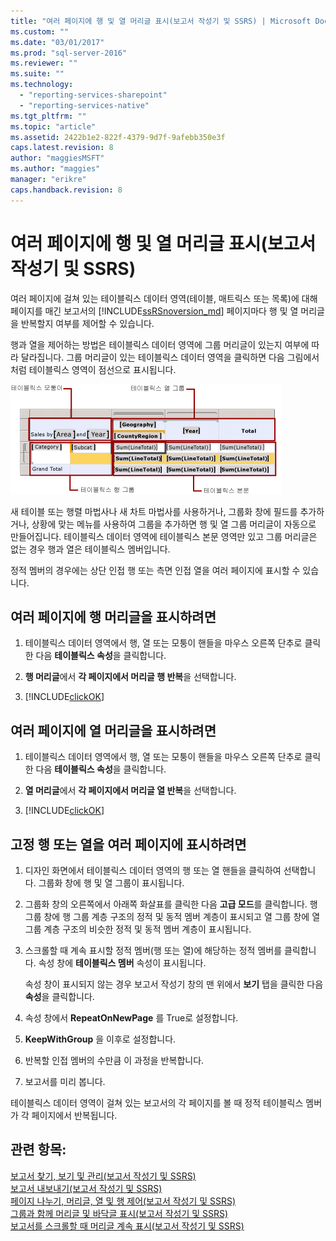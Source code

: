 ```yaml
---
title: "여러 페이지에 행 및 열 머리글 표시(보고서 작성기 및 SSRS) | Microsoft Docs"
ms.custom: ""
ms.date: "03/01/2017"
ms.prod: "sql-server-2016"
ms.reviewer: ""
ms.suite: ""
ms.technology: 
  - "reporting-services-sharepoint"
  - "reporting-services-native"
ms.tgt_pltfrm: ""
ms.topic: "article"
ms.assetid: 2422b1e2-822f-4379-9d7f-9afebb350e3f
caps.latest.revision: 8
author: "maggiesMSFT"
ms.author: "maggies"
manager: "erikre"
caps.handback.revision: 8
---
```

# 여러 페이지에 행 및 열 머리글 표시(보고서 작성기 및 SSRS)
  여러 페이지에 걸쳐 있는 테이블릭스 데이터 영역(테이블, 매트릭스 또는 목록)에 대해 페이지를 매긴 보고서의 [!INCLUDE[ssRSnoversion_md](../../includes/ssrsnoversion-md.md)] 페이지마다 행 및 열 머리글을 반복할지 여부를 제어할 수 있습니다.
  
 행과 열을 제어하는 방법은 테이블릭스 데이터 영역에 그룹 머리글이 있는지 여부에 따라 달라집니다. 그룹 머리글이 있는 테이블릭스 데이터 영역을 클릭하면 다음 그림에서처럼 테이블릭스 영역이 점선으로 표시됩니다.  
  
 ![테이블릭스 데이터 영역의 영역](../../reporting-services/report-design/media/rs-tablixareas.gif "테이블릭스 데이터 영역의 영역")  
  
 새 테이블 또는 행렬 마법사나 새 차트 마법사를 사용하거나, 그룹화 창에 필드를 추가하거나, 상황에 맞는 메뉴를 사용하여 그룹을 추가하면 행 및 열 그룹 머리글이 자동으로 만들어집니다. 테이블릭스 데이터 영역에 테이블릭스 본문 영역만 있고 그룹 머리글은 없는 경우 행과 열은 테이블릭스 멤버입니다.  
  
 정적 멤버의 경우에는 상단 인접 행 또는 측면 인접 열을 여러 페이지에 표시할 수 있습니다.  
  
## 여러 페이지에 행 머리글을 표시하려면  
  
1.  테이블릭스 데이터 영역에서 행, 열 또는 모퉁이 핸들을 마우스 오른쪽 단추로 클릭한 다음 **테이블릭스 속성**을 클릭합니다.  
  
2.  **행 머리글**에서 **각 페이지에서 머리글 행 반복**을 선택합니다.  
  
3.  [!INCLUDE[clickOK](../../includes/clickok-md.md)]  
  
## 여러 페이지에 열 머리글을 표시하려면  
  
1.  테이블릭스 데이터 영역에서 행, 열 또는 모퉁이 핸들을 마우스 오른쪽 단추로 클릭한 다음 **테이블릭스 속성**을 클릭합니다.  
  
2.  **열 머리글**에서 **각 페이지에서 머리글 열 반복**을 선택합니다.  
  
3.  [!INCLUDE[clickOK](../../includes/clickok-md.md)]  
  
## 고정 행 또는 열을 여러 페이지에 표시하려면  
  
1.  디자인 화면에서 테이블릭스 데이터 영역의 행 또는 열 핸들을 클릭하여 선택합니다. 그룹화 창에 행 및 열 그룹이 표시됩니다.  
  
2.  그룹화 창의 오른쪽에서 아래쪽 화살표를 클릭한 다음 **고급 모드**를 클릭합니다. 행 그룹 창에 행 그룹 계층 구조의 정적 및 동적 멤버 계층이 표시되고 열 그룹 창에 열 그룹 계층 구조의 비슷한 정적 및 동적 멤버 계층이 표시됩니다.  
  
3.  스크롤할 때 계속 표시할 정적 멤버(행 또는 열)에 해당하는 정적 멤버를 클릭합니다. 속성 창에 **테이블릭스 멤버** 속성이 표시됩니다.  
  
     속성 창이 표시되지 않는 경우 보고서 작성기 창의 맨 위에서 **보기** 탭을 클릭한 다음 **속성**을 클릭합니다.  
  
4.  속성 창에서 **RepeatOnNewPage** 를 True로 설정합니다.  
  
5.  **KeepWithGroup** 을 이후로 설정합니다.  
  
6.  반복할 인접 멤버의 수만큼 이 과정을 반복합니다.  
  
7.  보고서를 미리 봅니다.  
  
 테이블릭스 데이터 영역이 걸쳐 있는 보고서의 각 페이지를 볼 때 정적 테이블릭스 멤버가 각 페이지에서 반복됩니다.  
  
## 관련 항목:  
 [보고서 찾기, 보기 및 관리&#40;보고서 작성기 및 SSRS&#41;](../../reporting-services/report-builder/finding-viewing-and-managing-reports-report-builder-and-ssrs.md)   
 [보고서 내보내기&#40;보고서 작성기 및 SSRS&#41;](../../reporting-services/report-builder/export-reports-report-builder-and-ssrs.md)   
 [페이지 나누기, 머리글, 열 및 행 제어&#40;보고서 작성기 및 SSRS&#41;](../../reporting-services/report-design/controlling-page-breaks-headings-columns-and-rows-report-builder-and-ssrs.md)   
 [그룹과 함께 머리글 및 바닥글 표시&#40;보고서 작성기 및 SSRS&#41;](../../reporting-services/report-design/display-headers-and-footers-with-a-group-report-builder-and-ssrs.md)   
 [보고서를 스크롤할 때 머리글 계속 표시&#40;보고서 작성기 및 SSRS&#41;](../../reporting-services/report-design/keep-headers-visible-when-scrolling-through-a-report-report-builder-and-ssrs.md)  
  
  